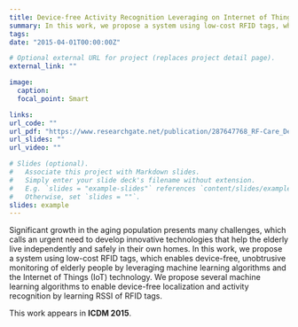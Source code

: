 ```yaml
---
title: Device-free Activity Recognition Leveraging on Internet of Things
summary: In this work, we propose a system using low-cost RFID tags, which enables device-free, unobtrusive monitoring of elderly people by leveraging machine learning algorithms and the Internet of Things (IoT) technology.
tags:
date: "2015-04-01T00:00:00Z"

# Optional external URL for project (replaces project detail page).
external_link: ""

image:
  caption:
  focal_point: Smart

links:
url_code: ""
url_pdf: "https://www.researchgate.net/publication/287647768_RF-Care_Device-Free_Posture_Recognition_for_Elderly_People_Using_A_Passive_RFID_Tag_Array"
url_slides: ""
url_video: ""

# Slides (optional).
#   Associate this project with Markdown slides.
#   Simply enter your slide deck's filename without extension.
#   E.g. `slides = "example-slides"` references `content/slides/example-slides.md`.
#   Otherwise, set `slides = ""`.
slides: example
---
```


Significant growth in the aging population presents many challenges, which calls an urgent need to develop innovative technologies that help the elderly live independently and safely in their own homes. In this work, we propose a system using low-cost RFID tags, which enables device-free, unobtrusive monitoring of elderly people by leveraging machine learning algorithms and the Internet of Things (IoT) technology. We propose several machine learning algorithms to enable device-free localization and activity recognition by learning RSSI of RFID tags. 

This work appears in **ICDM 2015**.